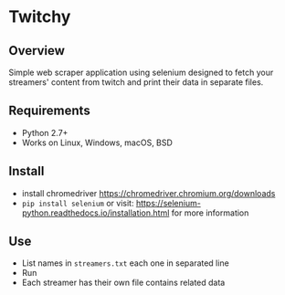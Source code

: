 # Twitchy

## Overview
Simple web scraper application using selenium designed to fetch your streamers' content from twitch and print their data in separate files.


## Requirements

- Python 2.7+
- Works on Linux, Windows, macOS, BSD

## Install
- install chromedriver https://chromedriver.chromium.org/downloads
- ``` pip install selenium ```
or visit: https://selenium-python.readthedocs.io/installation.html for more information

## Use

- List names in `streamers.txt` each one in separated line
- Run 
- Each streamer has their own file contains related data
